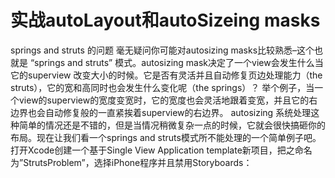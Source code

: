 #  实战autoLayout和autoSizeing masks
springs and struts 的问题
毫无疑问你可能对autosizing masks比较熟悉–这个也就是 “springs and struts” 模式。autosizing mask决定了一个view会发生什么当它的superview 改变大小的时候。它是否有灵活并且自动修复页边处理能力（the struts），它的宽和高同时也会发生什么变化呢（the springs）？
举个例子，当一个view的superview的宽度变宽时，它的宽度也会灵活地跟着变宽，并且它的右边界也会自动修复般的一直紧挨着superview的右边界。
autosizing 系统处理这种简单的情况还是不错的，但是当情况稍微复杂一点的时候，它就会很快搞砸你的布局。现在让我们看一个springs and struts模式所不能处理的一个简单例子吧。
打开Xcode创建一个基于Single View Application template新项目，把之命名为”StrutsProblem”，选择iPhone程序并且禁用Storyboards：

